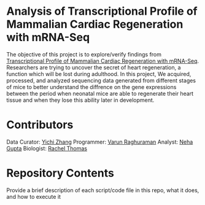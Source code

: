# Analysis of Transcriptional Profile of Mammalian Cardiac Regeneration with mRNA-Seq

The objective of this project is to explore/verify findings from [Transcriptional Profile of Mammalian Cardiac Regeneration with mRNA-Seq](https://pubmed.ncbi.nlm.nih.gov/25477501/). Researchers are trying to uncover the secret of heart regeneration, a function which will be lost during adulthood. 
In this project, We acquired, processed, and analyzed sequencing data generated from different stages of mice to better understand the diffrence on the gene expressions between the period when neonatal mice are able to regenerate their heart tissue and when they lose this ability later in development.

# Contributors

Data Curator: [Yichi Zhang](yiz370@bu.edu)
Programmer: [Varun Raghuraman](vrvarun@bu.edu)
Analyst: [Neha Gupta](neha16@bu.edu)
Biologist: [Rachel Thomas](rtpayne@bu.edu)

# Repository Contents

Provide a brief description of each script/code file in this repo, what it does, and how to execute it
